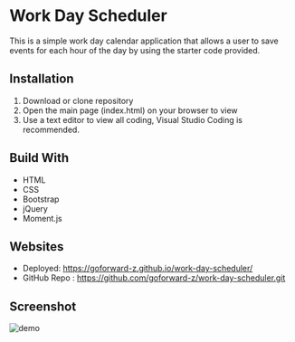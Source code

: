 # Work Day Scheduler 
This is a simple work day calendar application that allows a user to save events for each hour of the day by using the starter code provided.

## Installation
1. Download or clone repository
2. Open the main page (index.html) on your browser to view 
3. Use a text editor to view all coding, Visual Studio Coding is recommended.

## Build With
* HTML
* CSS
* Bootstrap
* jQuery
* Moment.js

## Websites
* Deployed: https://goforward-z.github.io/work-day-scheduler/
* GitHub Repo : https://github.com/goforward-z/work-day-scheduler.git

## Screenshot
![demo](https://user-images.githubusercontent.com/102371765/169715508-5ce17188-9ca6-4b31-b7fb-12b4d4bc059b.png)



